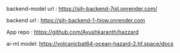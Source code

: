 backend-model url : https://sih-backend-7ojl.onrender.com/

backend url : https://sih-backend-1-hiow.onrender.com

App repo : https://github.com/Ayushkaranth/hazzard

ai-ml model: https://volcanicbat64-ocean-hazard-2.hf.space/docs
